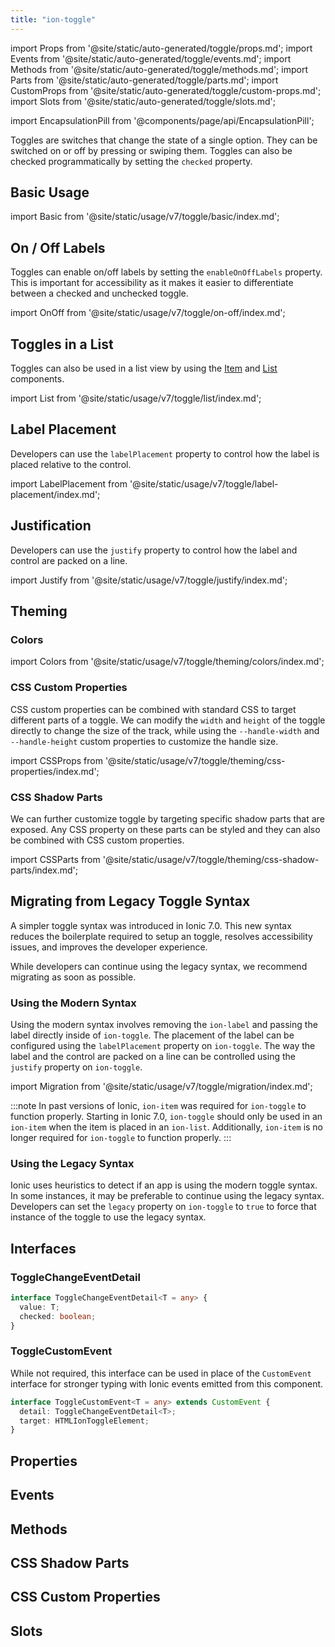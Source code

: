 ```yaml
---
title: "ion-toggle"
---
```

import Props from '@site/static/auto-generated/toggle/props.md';
import Events from '@site/static/auto-generated/toggle/events.md';
import Methods from '@site/static/auto-generated/toggle/methods.md';
import Parts from '@site/static/auto-generated/toggle/parts.md';
import CustomProps from '@site/static/auto-generated/toggle/custom-props.md';
import Slots from '@site/static/auto-generated/toggle/slots.md';

<head>
  <title>ion-toggle: Custom Toggle Button for Ionic Applications</title>
  <meta name="description" content="Toggle changes the state of a single option. Use ion-toggle to create customizable toggle buttons that can be switched on or off for your applications." />
</head>

import EncapsulationPill from '@components/page/api/EncapsulationPill';

<EncapsulationPill type="shadow" />


Toggles are switches that change the state of a single option. They can be switched on or off by pressing or swiping them. Toggles can also be checked programmatically by setting the `checked` property.

## Basic Usage

import Basic from '@site/static/usage/v7/toggle/basic/index.md';

<Basic />


## On / Off Labels

Toggles can enable on/off labels by setting the `enableOnOffLabels` property. This is important for accessibility as it makes it easier to differentiate between a checked and unchecked toggle.

import OnOff from '@site/static/usage/v7/toggle/on-off/index.md';

<OnOff />


## Toggles in a List

Toggles can also be used in a list view by using the [Item](./item) and [List](./list) components.

import List from '@site/static/usage/v7/toggle/list/index.md';

<List />


## Label Placement

Developers can use the `labelPlacement` property to control how the label is placed relative to the control.

import LabelPlacement from '@site/static/usage/v7/toggle/label-placement/index.md';

<LabelPlacement />


## Justification

Developers can use the `justify` property to control how the label and control are packed on a line.

import Justify from '@site/static/usage/v7/toggle/justify/index.md';

<Justify />


## Theming

### Colors

import Colors from '@site/static/usage/v7/toggle/theming/colors/index.md';

<Colors />

### CSS Custom Properties

CSS custom properties can be combined with standard CSS to target different parts of a toggle. We can modify the `width` and `height` of the toggle directly to change the size of the track, while using the `--handle-width` and `--handle-height` custom properties to customize the handle size.

import CSSProps from '@site/static/usage/v7/toggle/theming/css-properties/index.md';

<CSSProps />

### CSS Shadow Parts

We can further customize toggle by targeting specific shadow parts that are exposed. Any CSS property on these parts can be styled and they can also be combined with CSS custom properties.

import CSSParts from '@site/static/usage/v7/toggle/theming/css-shadow-parts/index.md';

<CSSParts />

## Migrating from Legacy Toggle Syntax

A simpler toggle syntax was introduced in Ionic 7.0. This new syntax reduces the boilerplate required to setup an toggle, resolves accessibility issues, and improves the developer experience.

While developers can continue using the legacy syntax, we recommend migrating as soon as possible.

### Using the Modern Syntax

Using the modern syntax involves removing the `ion-label` and passing the label directly inside of `ion-toggle`. The placement of the label can be configured using the `labelPlacement` property on `ion-toggle`. The way the label and the control are packed on a line can be controlled using the `justify` property on `ion-toggle`.

import Migration from '@site/static/usage/v7/toggle/migration/index.md';

<Migration />
  

:::note
In past versions of Ionic, `ion-item` was required for `ion-toggle` to function properly. Starting in Ionic 7.0, `ion-toggle` should only be used in an `ion-item` when the item is placed in an `ion-list`. Additionally, `ion-item` is no longer required for `ion-toggle` to function properly.
:::

### Using the Legacy Syntax

Ionic uses heuristics to detect if an app is using the modern toggle syntax. In some instances, it may be preferable to continue using the legacy syntax. Developers can set the `legacy` property on `ion-toggle` to `true` to force that instance of the toggle to use the legacy syntax.

## Interfaces

### ToggleChangeEventDetail

```typescript
interface ToggleChangeEventDetail<T = any> {
  value: T;
  checked: boolean;
}
```

### ToggleCustomEvent

While not required, this interface can be used in place of the `CustomEvent` interface for stronger typing with Ionic events emitted from this component.

```typescript
interface ToggleCustomEvent<T = any> extends CustomEvent {
  detail: ToggleChangeEventDetail<T>;
  target: HTMLIonToggleElement;
}
```


## Properties
<Props />

## Events
<Events />

## Methods
<Methods />

## CSS Shadow Parts
<Parts />

## CSS Custom Properties
<CustomProps />

## Slots
<Slots />
